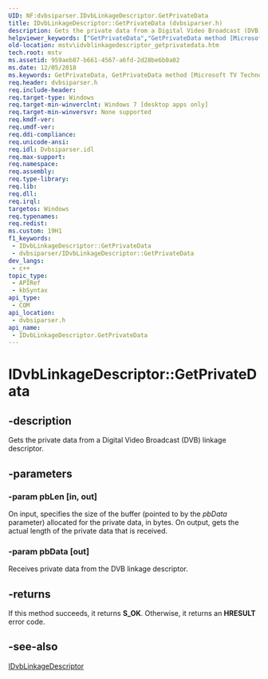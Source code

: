 ```yaml
---
UID: NF:dvbsiparser.IDvbLinkageDescriptor.GetPrivateData
title: IDvbLinkageDescriptor::GetPrivateData (dvbsiparser.h)
description: Gets the private data from a Digital Video Broadcast (DVB) linkage descriptor.
helpviewer_keywords: ["GetPrivateData","GetPrivateData method [Microsoft TV Technologies]","GetPrivateData method [Microsoft TV Technologies]","IDvbLinkageDescriptor interface","IDvbLinkageDescriptor interface [Microsoft TV Technologies]","GetPrivateData method","IDvbLinkageDescriptor.GetPrivateData","IDvbLinkageDescriptor::GetPrivateData","dvbsiparser/IDvbLinkageDescriptor::GetPrivateData","mstv.idvblinkagedescriptor_getprivatedata"]
old-location: mstv\idvblinkagedescriptor_getprivatedata.htm
tech.root: mstv
ms.assetid: 959aeb87-b661-4567-a6fd-2d28be6b0a02
ms.date: 12/05/2018
ms.keywords: GetPrivateData, GetPrivateData method [Microsoft TV Technologies], GetPrivateData method [Microsoft TV Technologies],IDvbLinkageDescriptor interface, IDvbLinkageDescriptor interface [Microsoft TV Technologies],GetPrivateData method, IDvbLinkageDescriptor.GetPrivateData, IDvbLinkageDescriptor::GetPrivateData, dvbsiparser/IDvbLinkageDescriptor::GetPrivateData, mstv.idvblinkagedescriptor_getprivatedata
req.header: dvbsiparser.h
req.include-header: 
req.target-type: Windows
req.target-min-winverclnt: Windows 7 [desktop apps only]
req.target-min-winversvr: None supported
req.kmdf-ver: 
req.umdf-ver: 
req.ddi-compliance: 
req.unicode-ansi: 
req.idl: Dvbsiparser.idl
req.max-support: 
req.namespace: 
req.assembly: 
req.type-library: 
req.lib: 
req.dll: 
req.irql: 
targetos: Windows
req.typenames: 
req.redist: 
ms.custom: 19H1
f1_keywords:
 - IDvbLinkageDescriptor::GetPrivateData
 - dvbsiparser/IDvbLinkageDescriptor::GetPrivateData
dev_langs:
 - c++
topic_type:
 - APIRef
 - kbSyntax
api_type:
 - COM
api_location:
 - dvbsiparser.h
api_name:
 - IDvbLinkageDescriptor.GetPrivateData
---
```


# IDvbLinkageDescriptor::GetPrivateData


## -description

Gets the private data from a Digital Video Broadcast (DVB) linkage descriptor.

## -parameters

### -param pbLen [in, out]

On input, specifies the size of the buffer (pointed to by the <i>pbData</i> parameter) allocated for the private data, in bytes. On output, gets the actual length of the private  data that is received.

### -param pbData [out]

Receives private data from the DVB linkage descriptor.

## -returns

If this method succeeds, it returns <b xmlns:loc="http://microsoft.com/wdcml/l10n">S_OK</b>. Otherwise, it returns an <b xmlns:loc="http://microsoft.com/wdcml/l10n">HRESULT</b> error code.

## -see-also

<a href="https://docs.microsoft.com/previous-versions/windows/desktop/api/dvbsiparser/nn-dvbsiparser-idvblinkagedescriptor">IDvbLinkageDescriptor</a>

